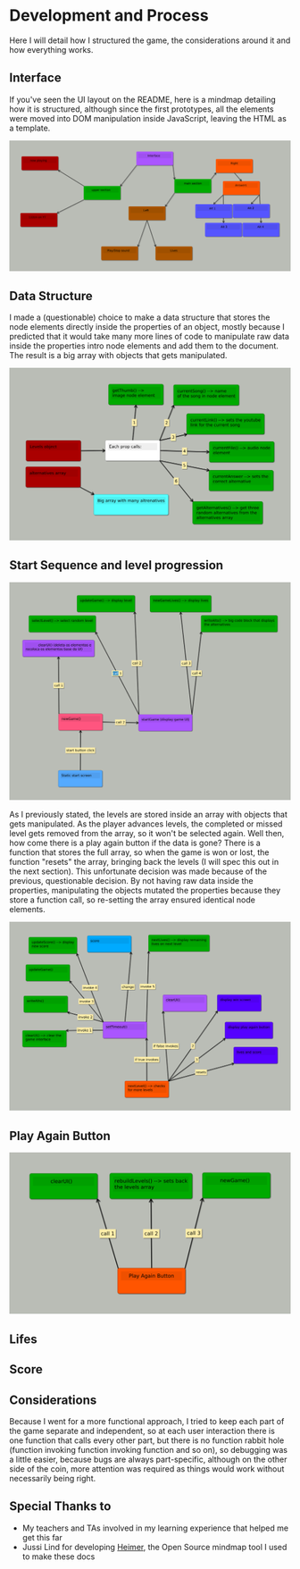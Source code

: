 # Development and Process

Here I will detail how I structured the game, the considerations around it
and how everything works.


## Interface

If you've seen the UI layout on the README, here is a mindmap detailing
how it is structured, although since the first prototypes, all the elements
were moved into DOM manipulation inside JavaScript, leaving the HTML as a
template.

![ui-mindmap 10](images/interface-schematic.png)

## Data Structure

I made a (questionable) choice to make a data structure that stores the node elements
directly inside the properties of an object, mostly because I predicted that it would take many more
lines of code to manipulate raw data inside the properties intro node elements and add them to the
document. The result is a big array with objects that gets manipulated.

![data-structure 10](images/data-structure.png)

## Start Sequence and level progression

![start-sequence 10](images/start-sequence.png)

As I previously stated, the levels are stored inside an array with objects that gets manipulated. As the player
advances levels, the completed or missed level gets removed from the array, so it won't be selected again. Well
then, how come there is a play again button if the data is gone? There is a function that stores the full array, 
so when the game is won or lost, the function "resets" the array, bringing back the levels (I will spec this out in the next section). 
This unfortunate decision was made because of the previous, questionable decision. By not having raw data inside the properties, manipulating the
objects mutated the properties because they store a function call, so re-setting the array ensured identical node elements.

![level-progression 10](images/level-progression.png)

## Play Again Button

![play-again 10](images/play-again.png)

## Lifes

## Score

## Considerations

Because I went for a more functional approach, I tried to keep each part of the game
separate and independent, so at each user interaction there is one function that calls
every other part, but there is no function rabbit hole (function invoking function invoking function and so on), 
so debugging was a little easier, because bugs are always part-specific, although on the other side of the coin, 
more attention was required as things would work without necessarily being right.

## Special Thanks to

- My teachers and TAs involved in my learning experience that helped me get this far
- Jussi Lind for developing [Heimer](https://github.com/juzzlin/Heimer), the Open Source mindmap tool I used to make these docs